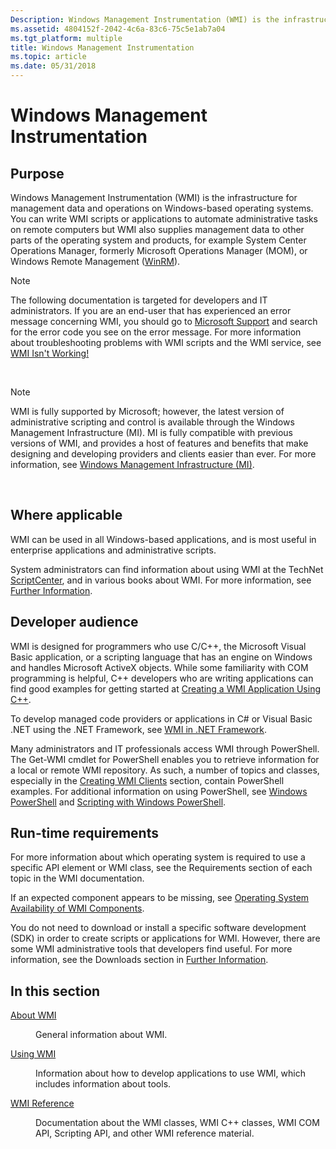 ```yaml
---
Description: Windows Management Instrumentation (WMI) is the infrastructure for management data and operations on Windows-based operating systems.
ms.assetid: 4804152f-2042-4c6a-83c6-75c5e1ab7a04
ms.tgt_platform: multiple
title: Windows Management Instrumentation
ms.topic: article
ms.date: 05/31/2018
---
```


# Windows Management Instrumentation

## Purpose

Windows Management Instrumentation (WMI) is the infrastructure for management data and operations on Windows-based operating systems. You can write WMI scripts or applications to automate administrative tasks on remote computers but WMI also supplies management data to other parts of the operating system and products, for example System Center Operations Manager, formerly Microsoft Operations Manager (MOM), or Windows Remote Management ([WinRM](https://docs.microsoft.com/windows/desktop/WinRM/portal)).

> [!Note]  
> The following documentation is targeted for developers and IT administrators. If you are an end-user that has experienced an error message concerning WMI, you should go to [Microsoft Support](https://support.microsoft.com/) and search for the error code you see on the error message. For more information about troubleshooting problems with WMI scripts and the WMI service, see [WMI Isn't Working!](https://technet.microsoft.com/library/ff406382.aspx)

 

> [!Note]  
> WMI is fully supported by Microsoft; however, the latest version of administrative scripting and control is available through the Windows Management Infrastructure (MI). MI is fully compatible with previous versions of WMI, and provides a host of features and benefits that make designing and developing providers and clients easier than ever. For more information, see [Windows Management Infrastructure (MI)](https://docs.microsoft.com/previous-versions/windows/desktop/wmi_v2/windows-management-infrastructure).

 

## Where applicable

WMI can be used in all Windows-based applications, and is most useful in enterprise applications and administrative scripts.

System administrators can find information about using WMI at the TechNet [ScriptCenter](https://www.microsoft.com/technet/scriptcenter/default.mspx), and in various books about WMI. For more information, see [Further Information](further-information.md).

## Developer audience

WMI is designed for programmers who use C/C++, the Microsoft Visual Basic application, or a scripting language that has an engine on Windows and handles Microsoft ActiveX objects. While some familiarity with COM programming is helpful, C++ developers who are writing applications can find good examples for getting started at [Creating a WMI Application Using C++](creating-a-wmi-application-using-c-.md).

To develop managed code providers or applications in C# or Visual Basic .NET using the .NET Framework, see [WMI in .NET Framework](https://msdn.microsoft.com/library/aa720264.aspx).

Many administrators and IT professionals access WMI through PowerShell. The Get-WMI cmdlet for PowerShell enables you to retrieve information for a local or remote WMI repository. As such, a number of topics and classes, especially in the [Creating WMI Clients](creating-wmi-clients.md) section, contain PowerShell examples. For additional information on using PowerShell, see [Windows PowerShell](https://msdn.microsoft.com/library/dd835506.aspx) and [Scripting with Windows PowerShell](https://technet.microsoft.com/library/bb978526.aspx).

## Run-time requirements

For more information about which operating system is required to use a specific API element or WMI class, see the Requirements section of each topic in the WMI documentation.

If an expected component appears to be missing, see [Operating System Availability of WMI Components](operating-system-availability-of-wmi-components.md).

You do not need to download or install a specific software development (SDK) in order to create scripts or applications for WMI. However, there are some WMI administrative tools that developers find useful. For more information, see the Downloads section in [Further Information](further-information.md).

## In this section

<dl> <dt>

[About WMI](about-wmi.md)
</dt> <dd>

General information about WMI.

</dd> <dt>

[Using WMI](using-wmi.md)
</dt> <dd>

Information about how to develop applications to use WMI, which includes information about tools.

</dd> <dt>

[WMI Reference](wmi-reference.md)
</dt> <dd>

Documentation about the WMI classes, WMI C++ classes, WMI COM API, Scripting API, and other WMI reference material.

</dd> </dl>

 

 



